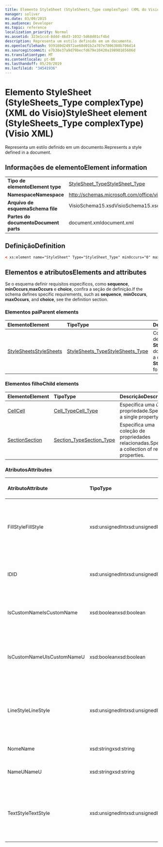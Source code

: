 ```yaml
---
title: Elemento StyleSheet (StyleSheets_Type complexType) (XML do Visio)
manager: soliver
ms.date: 03/09/2015
ms.audience: Developer
ms.topic: reference
localization_priority: Normal
ms.assetid: 323e1ccd-8ddd-46d3-1032-5d68d01cf4bd
description: Representa um estilo definido em um documento.
ms.openlocfilehash: 939180d24972ae68d01b2a707e7806380b706d14
ms.sourcegitcommit: e7b38e37a9d79becfd679e10420a19890165606d
ms.translationtype: MT
ms.contentlocale: pt-BR
ms.lasthandoff: 05/29/2019
ms.locfileid: "34541936"
---
```

# <a name="stylesheet-element-stylesheets_type-complextype-visio-xml"></a><span data-ttu-id="2a568-103">Elemento StyleSheet (StyleSheets_Type complexType) (XML do Visio)</span><span class="sxs-lookup"><span data-stu-id="2a568-103">StyleSheet element (StyleSheets_Type complexType) (Visio XML)</span></span>

<span data-ttu-id="2a568-104">Representa um estilo definido em um documento.</span><span class="sxs-lookup"><span data-stu-id="2a568-104">Represents a style defined in a document.</span></span>
  
## <a name="element-information"></a><span data-ttu-id="2a568-105">Informações de elemento</span><span class="sxs-lookup"><span data-stu-id="2a568-105">Element information</span></span>

|||
|:-----|:-----|
|<span data-ttu-id="2a568-106">**Tipo de elemento**</span><span class="sxs-lookup"><span data-stu-id="2a568-106">**Element type**</span></span> <br/> |[<span data-ttu-id="2a568-107">StyleSheet_Type</span><span class="sxs-lookup"><span data-stu-id="2a568-107">StyleSheet_Type</span></span>](stylesheet_type-complextypevisio-xml.md) <br/> |
|<span data-ttu-id="2a568-108">**Namespace**</span><span class="sxs-lookup"><span data-stu-id="2a568-108">**Namespace**</span></span> <br/> |http://schemas.microsoft.com/office/visio/2012/main  <br/> |
|<span data-ttu-id="2a568-109">**Arquivo de esquema**</span><span class="sxs-lookup"><span data-stu-id="2a568-109">**Schema file**</span></span> <br/> |<span data-ttu-id="2a568-110">VisioSchema15.xsd</span><span class="sxs-lookup"><span data-stu-id="2a568-110">VisioSchema15.xsd</span></span>  <br/> |
|<span data-ttu-id="2a568-111">**Partes do documento**</span><span class="sxs-lookup"><span data-stu-id="2a568-111">**Document parts**</span></span> <br/> |<span data-ttu-id="2a568-112">document.xml</span><span class="sxs-lookup"><span data-stu-id="2a568-112">document.xml</span></span>  <br/> |
   
## <a name="definition"></a><span data-ttu-id="2a568-113">Definição</span><span class="sxs-lookup"><span data-stu-id="2a568-113">Definition</span></span>

```XML
< xs:element name="StyleSheet" Type="StyleSheet_Type" minOccurs="0" maxOccurs="unbounded" ></xs:element >
```

## <a name="elements-and-attributes"></a><span data-ttu-id="2a568-114">Elementos e atributos</span><span class="sxs-lookup"><span data-stu-id="2a568-114">Elements and attributes</span></span>

<span data-ttu-id="2a568-115">Se o esquema definir requisitos específicos, como **sequence**, **minOccurs**,**maxOccurs** e **choice**, confira a seção de definição.</span><span class="sxs-lookup"><span data-stu-id="2a568-115">If the schema defines specific requirements, such as **sequence**, **minOccurs**, **maxOccurs**, and **choice**, see the definition section.</span></span> 
  
### <a name="parent-elements"></a><span data-ttu-id="2a568-116">Elementos pai</span><span class="sxs-lookup"><span data-stu-id="2a568-116">Parent elements</span></span>

|<span data-ttu-id="2a568-117">**Elemento**</span><span class="sxs-lookup"><span data-stu-id="2a568-117">**Element**</span></span>|<span data-ttu-id="2a568-118">**Tipo**</span><span class="sxs-lookup"><span data-stu-id="2a568-118">**Type**</span></span>|<span data-ttu-id="2a568-119">**Descrição**</span><span class="sxs-lookup"><span data-stu-id="2a568-119">**Description**</span></span>|
|:-----|:-----|:-----|
|[<span data-ttu-id="2a568-120">StyleSheets</span><span class="sxs-lookup"><span data-stu-id="2a568-120">StyleSheets</span></span>](stylesheets-element-visiodocument_type-complextypevisio-xml.md) <br/> |[<span data-ttu-id="2a568-121">StyleSheets_Type</span><span class="sxs-lookup"><span data-stu-id="2a568-121">StyleSheets_Type</span></span>](stylesheets_type-complextypevisio-xml.md) <br/> |<span data-ttu-id="2a568-122">Contém uma coleção de **elementos StyleSheet** para o documento.</span><span class="sxs-lookup"><span data-stu-id="2a568-122">Contains a collection of **StyleSheet** elements for the document.</span></span>  <br/> |
   
### <a name="child-elements"></a><span data-ttu-id="2a568-123">Elementos filho</span><span class="sxs-lookup"><span data-stu-id="2a568-123">Child elements</span></span>

|<span data-ttu-id="2a568-124">**Elemento**</span><span class="sxs-lookup"><span data-stu-id="2a568-124">**Element**</span></span>|<span data-ttu-id="2a568-125">**Tipo**</span><span class="sxs-lookup"><span data-stu-id="2a568-125">**Type**</span></span>|<span data-ttu-id="2a568-126">**Descrição**</span><span class="sxs-lookup"><span data-stu-id="2a568-126">**Description**</span></span>|
|:-----|:-----|:-----|
|[<span data-ttu-id="2a568-127">Cell</span><span class="sxs-lookup"><span data-stu-id="2a568-127">Cell</span></span>](cell-elementvisio-xml.md) <br/> |[<span data-ttu-id="2a568-128">Cell_Type</span><span class="sxs-lookup"><span data-stu-id="2a568-128">Cell_Type</span></span>](cell_type-complextypevisio-xml.md) <br/> |<span data-ttu-id="2a568-129">Especifica uma única propriedade.</span><span class="sxs-lookup"><span data-stu-id="2a568-129">Specifies a single property.</span></span>  <br/> |
|[<span data-ttu-id="2a568-130">Section</span><span class="sxs-lookup"><span data-stu-id="2a568-130">Section</span></span>](section-element-sheet_type-complextypevisio-xml.md) <br/> |[<span data-ttu-id="2a568-131">Section_Type</span><span class="sxs-lookup"><span data-stu-id="2a568-131">Section_Type</span></span>](section_type-complextypevisio-xml.md) <br/> |<span data-ttu-id="2a568-132">Especifica uma coleção de propriedades relacionadas.</span><span class="sxs-lookup"><span data-stu-id="2a568-132">Specifies a collection of related properties.</span></span>  <br/> |
   
### <a name="attributes"></a><span data-ttu-id="2a568-133">Atributos</span><span class="sxs-lookup"><span data-stu-id="2a568-133">Attributes</span></span>

|<span data-ttu-id="2a568-134">**Atributo**</span><span class="sxs-lookup"><span data-stu-id="2a568-134">**Attribute**</span></span>|<span data-ttu-id="2a568-135">**Tipo**</span><span class="sxs-lookup"><span data-stu-id="2a568-135">**Type**</span></span>|<span data-ttu-id="2a568-136">**Obrigatório**</span><span class="sxs-lookup"><span data-stu-id="2a568-136">**Required**</span></span>|<span data-ttu-id="2a568-137">**Descrição**</span><span class="sxs-lookup"><span data-stu-id="2a568-137">**Description**</span></span>|<span data-ttu-id="2a568-138">**Valores possíveis**</span><span class="sxs-lookup"><span data-stu-id="2a568-138">**Possible values**</span></span>|
|:-----|:-----|:-----|:-----|:-----|
|<span data-ttu-id="2a568-139">FillStyle</span><span class="sxs-lookup"><span data-stu-id="2a568-139">FillStyle</span></span>  <br/> |<span data-ttu-id="2a568-140">xsd:unsignedInt</span><span class="sxs-lookup"><span data-stu-id="2a568-140">xsd:unsignedInt</span></span>  <br/> |<span data-ttu-id="2a568-141">opcional</span><span class="sxs-lookup"><span data-stu-id="2a568-141">optional</span></span>  <br/> |<span data-ttu-id="2a568-142">A ID do elemento StyleSheet do qual esse estilo herda a formatação de preenchimento.</span><span class="sxs-lookup"><span data-stu-id="2a568-142">The ID of the StyleSheet element from which this style inherits fill formatting.</span></span>  <br/> |<span data-ttu-id="2a568-143">Valores do tipo xsd:unsignedInt.</span><span class="sxs-lookup"><span data-stu-id="2a568-143">Values of the xsd:unsignedInt type.</span></span>  <br/> |
|<span data-ttu-id="2a568-144">ID</span><span class="sxs-lookup"><span data-stu-id="2a568-144">ID</span></span>  <br/> |<span data-ttu-id="2a568-145">xsd:unsignedInt</span><span class="sxs-lookup"><span data-stu-id="2a568-145">xsd:unsignedInt</span></span>  <br/> |<span data-ttu-id="2a568-146">obrigatório</span><span class="sxs-lookup"><span data-stu-id="2a568-146">required</span></span>  <br/> |<span data-ttu-id="2a568-147">A ID exclusiva do elemento dentro de seu elemento pai.</span><span class="sxs-lookup"><span data-stu-id="2a568-147">The unique ID of the element within its parent element.</span></span>  <br/> |<span data-ttu-id="2a568-148">Valores do tipo xsd:unsignedInt.</span><span class="sxs-lookup"><span data-stu-id="2a568-148">Values of the xsd:unsignedInt type.</span></span>  <br/> |
|<span data-ttu-id="2a568-149">IsCustomName</span><span class="sxs-lookup"><span data-stu-id="2a568-149">IsCustomName</span></span>  <br/> |<span data-ttu-id="2a568-150">xsd:boolean</span><span class="sxs-lookup"><span data-stu-id="2a568-150">xsd:boolean</span></span>  <br/> |<span data-ttu-id="2a568-151">opcional</span><span class="sxs-lookup"><span data-stu-id="2a568-151">optional</span></span>  <br/> |<span data-ttu-id="2a568-152">Indica se o nome foi personalizado pelo usuário.</span><span class="sxs-lookup"><span data-stu-id="2a568-152">Indicates whether the name has been customized by the user.</span></span>  <br/> |<span data-ttu-id="2a568-153">Valores do tipo xsd:boolean.</span><span class="sxs-lookup"><span data-stu-id="2a568-153">Values of the xsd:boolean type.</span></span>  <br/> |
|<span data-ttu-id="2a568-154">IsCustomNameU</span><span class="sxs-lookup"><span data-stu-id="2a568-154">IsCustomNameU</span></span>  <br/> |<span data-ttu-id="2a568-155">xsd:boolean</span><span class="sxs-lookup"><span data-stu-id="2a568-155">xsd:boolean</span></span>  <br/> |<span data-ttu-id="2a568-156">opcional</span><span class="sxs-lookup"><span data-stu-id="2a568-156">optional</span></span>  <br/> |<span data-ttu-id="2a568-157">Indica se o nome universal foi personalizado pelo usuário.</span><span class="sxs-lookup"><span data-stu-id="2a568-157">Indicates whether the universal name has been customized by the user.</span></span>  <br/> |<span data-ttu-id="2a568-158">Valores do tipo xsd:boolean.</span><span class="sxs-lookup"><span data-stu-id="2a568-158">Values of the xsd:boolean type.</span></span>  <br/> |
|<span data-ttu-id="2a568-159">LineStyle</span><span class="sxs-lookup"><span data-stu-id="2a568-159">LineStyle</span></span>  <br/> |<span data-ttu-id="2a568-160">xsd:unsignedInt</span><span class="sxs-lookup"><span data-stu-id="2a568-160">xsd:unsignedInt</span></span>  <br/> |<span data-ttu-id="2a568-161">opcional</span><span class="sxs-lookup"><span data-stu-id="2a568-161">optional</span></span>  <br/> |<span data-ttu-id="2a568-162">A ID do elemento StyleSheet do qual esse estilo herda a formatação de linha.</span><span class="sxs-lookup"><span data-stu-id="2a568-162">The ID of the StyleSheet element from which this style inherits line formatting.</span></span>  <br/> |<span data-ttu-id="2a568-163">Valores do tipo xsd:unsignedInt.</span><span class="sxs-lookup"><span data-stu-id="2a568-163">Values of the xsd:unsignedInt type.</span></span>  <br/> |
|<span data-ttu-id="2a568-164">Nome</span><span class="sxs-lookup"><span data-stu-id="2a568-164">Name</span></span>  <br/> |<span data-ttu-id="2a568-165">xsd:string</span><span class="sxs-lookup"><span data-stu-id="2a568-165">xsd:string</span></span>  <br/> |<span data-ttu-id="2a568-166">opcional</span><span class="sxs-lookup"><span data-stu-id="2a568-166">optional</span></span>  <br/> |<span data-ttu-id="2a568-167">O nome do elemento.</span><span class="sxs-lookup"><span data-stu-id="2a568-167">The name of the element.</span></span>  <br/> |<span data-ttu-id="2a568-168">Valores do tipo xsd:string.</span><span class="sxs-lookup"><span data-stu-id="2a568-168">Values of the xsd:string type.</span></span>  <br/> |
|<span data-ttu-id="2a568-169">NameU</span><span class="sxs-lookup"><span data-stu-id="2a568-169">NameU</span></span>  <br/> |<span data-ttu-id="2a568-170">xsd:string</span><span class="sxs-lookup"><span data-stu-id="2a568-170">xsd:string</span></span>  <br/> |<span data-ttu-id="2a568-171">opcional</span><span class="sxs-lookup"><span data-stu-id="2a568-171">optional</span></span>  <br/> |<span data-ttu-id="2a568-172">O nome universal do elemento.</span><span class="sxs-lookup"><span data-stu-id="2a568-172">The universal name of the element.</span></span>  <br/> |<span data-ttu-id="2a568-173">Valores do tipo xsd:string.</span><span class="sxs-lookup"><span data-stu-id="2a568-173">Values of the xsd:string type.</span></span>  <br/> |
|<span data-ttu-id="2a568-174">TextStyle</span><span class="sxs-lookup"><span data-stu-id="2a568-174">TextStyle</span></span>  <br/> |<span data-ttu-id="2a568-175">xsd:unsignedInt</span><span class="sxs-lookup"><span data-stu-id="2a568-175">xsd:unsignedInt</span></span>  <br/> |<span data-ttu-id="2a568-176">opcional</span><span class="sxs-lookup"><span data-stu-id="2a568-176">optional</span></span>  <br/> |<span data-ttu-id="2a568-177">A ID do elemento StyleSheet do qual esse estilo herda a formatação de texto.</span><span class="sxs-lookup"><span data-stu-id="2a568-177">The ID of the StyleSheet element from which this style inherits text formatting.</span></span>  <br/> |<span data-ttu-id="2a568-178">Valores do tipo xsd:unsignedInt.</span><span class="sxs-lookup"><span data-stu-id="2a568-178">Values of the xsd:unsignedInt type.</span></span>  <br/> |
   


